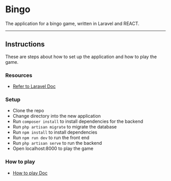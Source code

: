 # Bingo

The application for a bingo game, written in Laravel and REACT.

---

## Instructions

These are steps about how to set up the application and how to play the game.

### Resources

- [Refer to Laravel Doc](https://laravel.com/docs/9.x/starter-kits#breeze-and-inertia)

### Setup

- Clone the repo
- Change directory into the new application
- Run `composer install` to install dependencies for the backend
- Run `php artisan migrate` to migrate the database
- Run `npm install` to install dependencies
- Run `npm run dev` to run the front end
- Run `php artisan serve` to run the backend
- Open localhost:8000 to play the game

### How to play

- [How to play Doc](https://www.wikihow.com/Play-Bingo)
